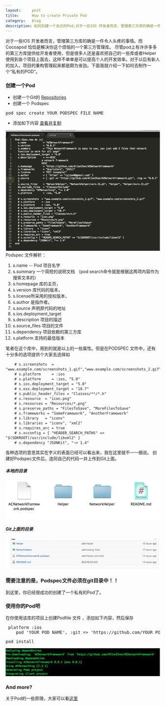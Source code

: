 ```yaml
---
layout:     post
title:      How to create Private Pod
category:   blog
description: 如何创建一个自己的Pod,对于一些IOS 开发者而言，管理第三方库的确是一件令人头疼的事情。而Cocoapod 恰恰是解决你这个烦恼的一个第三方管理库。
---
```


对于一些IOS 开发者而言，管理第三方库的确是一件令人头疼的事情。而Cocoapod 恰恰是解决你这个烦恼的一个第三方管理库。
尽管pod上有许许多多的第三方库提供给开发者使用，但是很多人还是喜欢把自己的一些库或者Helper使用到各个项目上面去，这样不单单是可以提高个人的开发效率。对于以后有新人的加入，项目的重构管理起来都是颇为省劲。下面我就介绍一下如何去制作一个“私有的POD”。

### 创建一个Pod

* 创建一个Git的 [Repositories](https://github.com/new) 
* 创建一个 Podspec  

<pre class="prettyprint">pod spec create YOUR_PODSPEC_FILE_NAME</pre>  
* 添加如下内容  [查看并复制](https://github.com/AllanChen/ACNetworkframework/blob/master/ACNetworkframework.podspec)
 
![Podspec File](https://raw.githubusercontent.com/AllanChen/allanchen.github.io/master/images/privatepod/Screen%20Shot%202014-07-08%20at%2010.01.15.png)
Podspec 文件解析：  
1. s.name -- Pod 项目名字  
2. s.summary 一个简短的说明文档 （pod search命令就是根据这两项内容作为搜索文本的）  
3. s.homepage 库的主页，  
4. s.version 库代码的版本，  
5. s.license所采用的授权版本，  
6. s.author 是指作者。  
7. s.source 声明原代码的地址  
8. s.ios.deployment_target  
9. s.description 项目的描述  
10. s.source_files 项目的文件  
11. s.dependency 项目依赖的第三方库  
12. s.platform   支持的最低版本  
 
笔者在这个库中，用到的就是以上的一些属性。但是在PODSPEC 文件中，还有十分多的选项提供个大家去选择如

		# s.screenshots  = "www.example.com/screenshots_1.gif","www.example.com/screenshots_2.gif"
		# s.platform     = :ios
		# s.platform     = :ios, "5.0"
		# s.ios.deployment_target = "5.0"
		# s.osx.deployment_target = "10.7"  
		# s.public_header_files = "Classes/**/*.h"
		# s.resource  = "icon.png"
		# s.resources = "Resources/*.png"
		# s.preserve_paths = "FilesToSave", "MoreFilesToSave"
		# s.frameworks = "SomeFramework", "AnotherFramework"
		# s.library   = "iconv"
		# s.libraries = "iconv", "xml2"
		# s.requires_arc = true
		# s.xcconfig = { "HEADER_SEARCH_PATHS" => "$(SDKROOT)/usr/include/libxml2" }
		# s.dependency "JSONKit", "~> 1.4"

各种选项的意思其实在字义的表面已经可以看出来，我在这里就不一一细说。
创建好Podspec文件后，连同自己的代码一并上传到Git上面。

##### 本地的目录
![Local file](https://raw.githubusercontent.com/AllanChen/allanchen.github.io/master/images/privatepod/Screen%20Shot%202014-07-08%20at%209.55.53.png)

##### Git上面的目录
![Git file](https://raw.githubusercontent.com/AllanChen/allanchen.github.io/master/images/privatepod/Screen%20Shot%202014-07-08%20at%209.56.15.png)

### 需要注意的是，Podspec文件必须在git目录中！！
到这里，你已经很成功的创建了一个私有的Pod了。

### 使用你的Pod吧

在你使用该库的项目上创建Podfile 文件 ，添加如下内容，然后保存
<pre class="prettyprint"> platform :ios 
	pod 'YOUR_POD_NAME', :git => 'https://github.com/YOUR_POD_URL
</pre>

<pre class="prettyprint">pod install</pre>
![install Ing](https://raw.githubusercontent.com/AllanChen/allanchen.github.io/master/images/privatepod/Screen%20Shot%202014-07-08%20at%209.54.57.png)

### And more?
关于Pod的一些原理，大家可以看[这里](http://blog.devtang.com/blog/2014/05/25/use-cocoapod-to-manage-ios-lib-dependency/) 
